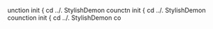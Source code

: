 unction init {
  cd ../.
StylishDemon        counctn init {
  cd ../.
StylishDemon        counction init {
  cd ../.
StylishDemon        co
